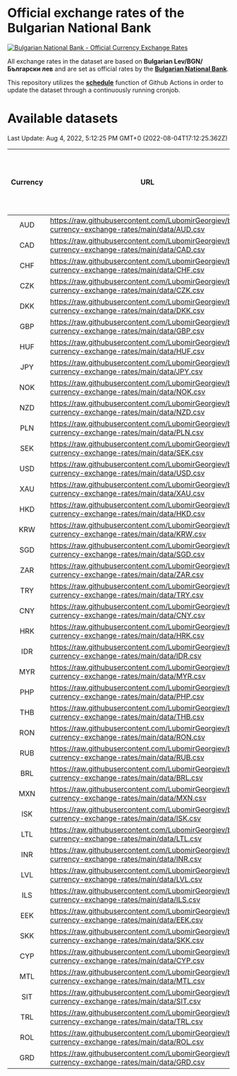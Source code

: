 # Official exchange rates of the Bulgarian National Bank

[![Bulgarian National Bank - Official Currency Exchange Rates](https://github.com/LubomirGeorgiev/bnb-currency-exchange-rates/actions/workflows/update-rates.yml/badge.svg?branch=main)](https://github.com/LubomirGeorgiev/bnb-currency-exchange-rates/actions/workflows/update-rates.yml)

All exchange rates in the dataset are based on **Bulgarian Lev/BGN/Български лев** and are set as official rates by the [**Bulgarian National Bank**](https://www.bnb.bg/Statistics/StExternalSector/StExchangeRates/StERForeignCurrencies/index.htm?toLang=_EN).

This repository utilizes the [**schedule**](https://docs.github.com/en/actions/reference/events-that-trigger-workflows) function of Github Actions in order to update the dataset through a continuously running cronjob.

# Available datasets

<!-- START LINKS (DO NOT EVER FU*ING DELETE THIS COMMENT FOR THE LOVE OF YOUR LIFE!!! IF YOU ARE CURIOS HOW IT WORKS, YOU CAN HAVE A LOOK AT ./src/updateReadme.ts) -->

Last Update: Aug 4, 2022, 5:12:25 PM GMT+0 (2022-08-04T17:12:25.362Z)

| Currency | URL                                                                                             | Number of records | Number of missing days that were filled in |
| :------: | ----------------------------------------------------------------------------------------------- | :---------------: | :----------------------------------------: |
|   AUD    | https://raw.githubusercontent.com/LubomirGeorgiev/bnb-currency-exchange-rates/main/data/AUD.csv |       8209        |                    2531                    |
|   CAD    | https://raw.githubusercontent.com/LubomirGeorgiev/bnb-currency-exchange-rates/main/data/CAD.csv |       8209        |                    2531                    |
|   CHF    | https://raw.githubusercontent.com/LubomirGeorgiev/bnb-currency-exchange-rates/main/data/CHF.csv |       8209        |                    2531                    |
|   CZK    | https://raw.githubusercontent.com/LubomirGeorgiev/bnb-currency-exchange-rates/main/data/CZK.csv |       8209        |                    2531                    |
|   DKK    | https://raw.githubusercontent.com/LubomirGeorgiev/bnb-currency-exchange-rates/main/data/DKK.csv |       8209        |                    2531                    |
|   GBP    | https://raw.githubusercontent.com/LubomirGeorgiev/bnb-currency-exchange-rates/main/data/GBP.csv |       8209        |                    2531                    |
|   HUF    | https://raw.githubusercontent.com/LubomirGeorgiev/bnb-currency-exchange-rates/main/data/HUF.csv |       8209        |                    2531                    |
|   JPY    | https://raw.githubusercontent.com/LubomirGeorgiev/bnb-currency-exchange-rates/main/data/JPY.csv |       8209        |                    2531                    |
|   NOK    | https://raw.githubusercontent.com/LubomirGeorgiev/bnb-currency-exchange-rates/main/data/NOK.csv |       8209        |                    2531                    |
|   NZD    | https://raw.githubusercontent.com/LubomirGeorgiev/bnb-currency-exchange-rates/main/data/NZD.csv |       8209        |                    2531                    |
|   PLN    | https://raw.githubusercontent.com/LubomirGeorgiev/bnb-currency-exchange-rates/main/data/PLN.csv |       8209        |                    2531                    |
|   SEK    | https://raw.githubusercontent.com/LubomirGeorgiev/bnb-currency-exchange-rates/main/data/SEK.csv |       8209        |                    2531                    |
|   USD    | https://raw.githubusercontent.com/LubomirGeorgiev/bnb-currency-exchange-rates/main/data/USD.csv |       8209        |                    2531                    |
|   XAU    | https://raw.githubusercontent.com/LubomirGeorgiev/bnb-currency-exchange-rates/main/data/XAU.csv |       8209        |                    2533                    |
|   HKD    | https://raw.githubusercontent.com/LubomirGeorgiev/bnb-currency-exchange-rates/main/data/HKD.csv |       7909        |                    2442                    |
|   KRW    | https://raw.githubusercontent.com/LubomirGeorgiev/bnb-currency-exchange-rates/main/data/KRW.csv |       7909        |                    2442                    |
|   SGD    | https://raw.githubusercontent.com/LubomirGeorgiev/bnb-currency-exchange-rates/main/data/SGD.csv |       7909        |                    2442                    |
|   ZAR    | https://raw.githubusercontent.com/LubomirGeorgiev/bnb-currency-exchange-rates/main/data/ZAR.csv |       7909        |                    2442                    |
|   TRY    | https://raw.githubusercontent.com/LubomirGeorgiev/bnb-currency-exchange-rates/main/data/TRY.csv |       6391        |                    1972                    |
|   CNY    | https://raw.githubusercontent.com/LubomirGeorgiev/bnb-currency-exchange-rates/main/data/CNY.csv |       6271        |                    1936                    |
|   HRK    | https://raw.githubusercontent.com/LubomirGeorgiev/bnb-currency-exchange-rates/main/data/HRK.csv |       6271        |                    1936                    |
|   IDR    | https://raw.githubusercontent.com/LubomirGeorgiev/bnb-currency-exchange-rates/main/data/IDR.csv |       6271        |                    1936                    |
|   MYR    | https://raw.githubusercontent.com/LubomirGeorgiev/bnb-currency-exchange-rates/main/data/MYR.csv |       6271        |                    1936                    |
|   PHP    | https://raw.githubusercontent.com/LubomirGeorgiev/bnb-currency-exchange-rates/main/data/PHP.csv |       6271        |                    1936                    |
|   THB    | https://raw.githubusercontent.com/LubomirGeorgiev/bnb-currency-exchange-rates/main/data/THB.csv |       6271        |                    1936                    |
|   RON    | https://raw.githubusercontent.com/LubomirGeorgiev/bnb-currency-exchange-rates/main/data/RON.csv |       6212        |                    1918                    |
|   RUB    | https://raw.githubusercontent.com/LubomirGeorgiev/bnb-currency-exchange-rates/main/data/RUB.csv |       6115        |                    1886                    |
|   BRL    | https://raw.githubusercontent.com/LubomirGeorgiev/bnb-currency-exchange-rates/main/data/BRL.csv |       5301        |                    1639                    |
|   MXN    | https://raw.githubusercontent.com/LubomirGeorgiev/bnb-currency-exchange-rates/main/data/MXN.csv |       5301        |                    1639                    |
|   ISK    | https://raw.githubusercontent.com/LubomirGeorgiev/bnb-currency-exchange-rates/main/data/ISK.csv |       5217        |                    1617                    |
|   LTL    | https://raw.githubusercontent.com/LubomirGeorgiev/bnb-currency-exchange-rates/main/data/LTL.csv |       5153        |                    1582                    |
|   INR    | https://raw.githubusercontent.com/LubomirGeorgiev/bnb-currency-exchange-rates/main/data/INR.csv |       4932        |                    1523                    |
|   LVL    | https://raw.githubusercontent.com/LubomirGeorgiev/bnb-currency-exchange-rates/main/data/LVL.csv |       4792        |                    1472                    |
|   ILS    | https://raw.githubusercontent.com/LubomirGeorgiev/bnb-currency-exchange-rates/main/data/ILS.csv |       4208        |                    1304                    |
|   EEK    | https://raw.githubusercontent.com/LubomirGeorgiev/bnb-currency-exchange-rates/main/data/EEK.csv |       3998        |                    1224                    |
|   SKK    | https://raw.githubusercontent.com/LubomirGeorgiev/bnb-currency-exchange-rates/main/data/SKK.csv |       2972        |                    914                     |
|   CYP    | https://raw.githubusercontent.com/LubomirGeorgiev/bnb-currency-exchange-rates/main/data/CYP.csv |       2904        |                    888                     |
|   MTL    | https://raw.githubusercontent.com/LubomirGeorgiev/bnb-currency-exchange-rates/main/data/MTL.csv |       2604        |                    799                     |
|   SIT    | https://raw.githubusercontent.com/LubomirGeorgiev/bnb-currency-exchange-rates/main/data/SIT.csv |       2542        |                    778                     |
|   TRL    | https://raw.githubusercontent.com/LubomirGeorgiev/bnb-currency-exchange-rates/main/data/TRL.csv |       1816        |                    557                     |
|   ROL    | https://raw.githubusercontent.com/LubomirGeorgiev/bnb-currency-exchange-rates/main/data/ROL.csv |       1697        |                    524                     |
|   GRD    | https://raw.githubusercontent.com/LubomirGeorgiev/bnb-currency-exchange-rates/main/data/GRD.csv |        357        |                    105                     |

<!-- END LINKS (DO NOT EVER FU*ING DELETE THIS COMMENT FOR THE LOVE OF YOUR LIFE!!! IF YOU ARE CURIOS HOW IT WORKS, YOU CAN HAVE A LOOK AT ./src/updateReadme.ts) -->
